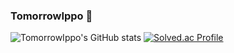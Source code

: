 ### TomorrowIppo 👋

![TomorrowIppo's GitHub stats](https://github-readme-stats.vercel.app/api?username=TomorrowIppo&show_icons=true&theme=radical) [![Solved.ac Profile](http://mazassumnida.wtf/api/v2/generate_badge?boj=kbj1624)](https://solved.ac/kbj1624/)

